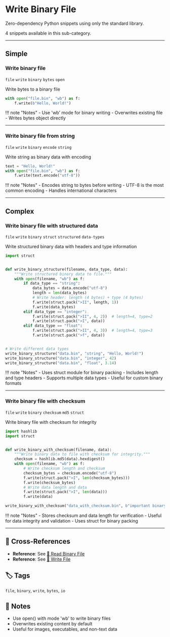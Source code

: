 # Write Binary File

Zero-dependency Python snippets using only the standard library.

4 snippets available in this sub-category.

---

## Simple

###  Write binary file

`file` `write` `binary` `bytes` `open`

Write bytes to a binary file

```python
with open("file.bin", "wb") as f:
    f.write(b"Hello, World!")
```

!!! note "Notes"
    - Use 'wb' mode for binary writing
    - Overwrites existing file
    - Writes bytes object directly

<hr class="snippet-divider">

### Write binary file from string

`file` `write` `binary` `encode` `string`

Write string as binary data with encoding

```python
text = "Hello, World!"
with open("file.bin", "wb") as f:
    f.write(text.encode("utf-8"))
```

!!! note "Notes"
    - Encodes string to bytes before writing
    - UTF-8 is the most common encoding
    - Handles international characters

<hr class="snippet-divider">

## Complex

###  Write binary file with structured data

`file` `write` `binary` `struct` `structured` `data-types`

Write structured binary data with headers and type information

```python
import struct


def write_binary_structure(filename, data_type, data):
    """Write structured binary data to file."""
    with open(filename, "wb") as f:
        if data_type == "string":
            data_bytes = data.encode("utf-8")
            length = len(data_bytes)
            # Write header: length (4 bytes) + type (4 bytes)
            f.write(struct.pack(">II", length, 1))
            f.write(data_bytes)
        elif data_type == "integer":
            f.write(struct.pack(">II", 4, 2))  # length=4, type=2
            f.write(struct.pack(">I", data))
        elif data_type == "float":
            f.write(struct.pack(">II", 4, 3))  # length=4, type=3
            f.write(struct.pack(">f", data))


# Write different data types
write_binary_structure("data.bin", "string", "Hello, World!")
write_binary_structure("data.bin", "integer", 42)
write_binary_structure("data.bin", "float", 3.14)
```

!!! note "Notes"
    - Uses struct module for binary packing
    - Includes length and type headers
    - Supports multiple data types
    - Useful for custom binary formats

<hr class="snippet-divider">

### Write binary file with checksum

`file` `write` `binary` `checksum` `md5` `struct`

Write binary file with checksum for integrity

```python
import hashlib
import struct


def write_binary_with_checksum(filename, data):
    """Write binary data to file with checksum for integrity."""
    checksum = hashlib.md5(data).hexdigest()
    with open(filename, "wb") as f:
        # Write checksum length and checksum
        checksum_bytes = checksum.encode("utf-8")
        f.write(struct.pack(">I", len(checksum_bytes)))
        f.write(checksum_bytes)
        # Write data length and data
        f.write(struct.pack(">I", len(data)))
        f.write(data)

write_binary_with_checksum("data_with_checksum.bin", b"important binary data")
```

!!! note "Notes"
    - Stores checksum and data length for verification
    - Useful for data integrity and validation
    - Uses struct for binary packing

<hr class="snippet-divider">

## 🔗 Cross-References

- **Reference**: See [📂 Read Binary File](./read_binary_file.md)
- **Reference**: See [📂 Write File](./write_file.md)

## 🏷️ Tags

`file`, `binary`, `write`, `bytes`, `io`

## 📝 Notes

- Use open() with mode 'wb' to write binary files
- Overwrites existing content by default
- Useful for images, executables, and non-text data
